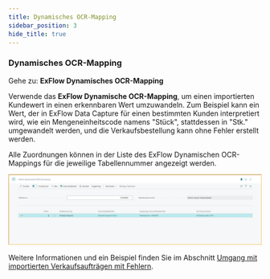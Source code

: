 ```yaml
---
title: Dynamisches OCR-Mapping
sidebar_position: 3
hide_title: true
---
```


### Dynamisches OCR-Mapping

Gehe zu: **ExFlow Dynamisches OCR-Mapping**

Verwende das **ExFlow Dynamische OCR-Mapping**, um einen importierten Kundewert in einen erkennbaren Wert umzuwandeln. Zum Beispiel kann ein Wert, der in ExFlow Data Capture für einen bestimmten Kunden interpretiert wird, wie ein Mengeneinheitscode namens "Stück", stattdessen in "Stk." umgewandelt werden, und die Verkaufsbestellung kann ohne Fehler erstellt werden.

Alle Zuordnungen können in der Liste des ExFlow Dynamischen OCR-Mappings für die jeweilige Tabellennummer angezeigt werden.

![ExFlow Data Capture Account](./../../images/dynamics-ocr-mapping-001.png)

Weitere Informationen und ein Beispiel finden Sie im Abschnitt [Umgang mit importierten Verkaufsaufträgen mit Fehlern](https://docs.exflow.cloud/business-central/docs/user-manual/sales-order-workflow/sales-import#handling-imported-sales-orders-with-error).

